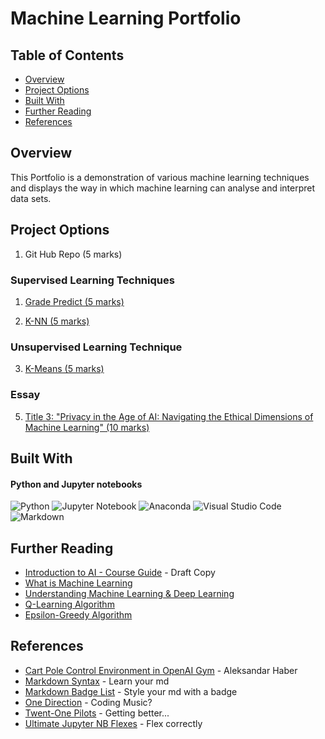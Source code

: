 # Machine Learning Portfolio

## Table of Contents

- [Overview](#overview)
- [Project Options](#project-options)
- [Built With](#built-with)
- [Further Reading](#further-reading)
- [References](#references)

## Overview

This Portfolio is a demonstration of various machine learning techniques and displays the way in which machine learning can analyse and interpret data sets. 

## Project Options

1. Git Hub Repo (5 marks)

### Supervised Learning Techniques
1. [Grade Predict (5 marks)](Grade%20Predict%20Linear%20Regression/GP.ipynb)

    
3. [K-NN (5 marks)](KNN/KNN-Predict.ipynb)

### Unsupervised Learning Technique
3. [K-Means (5 marks)](Kmeans-Unsupervised%20Learning/KMeans.ipynb)

### Essay
5. [Title 3: "Privacy in the Age of AI: Navigating the Ethical Dimensions of Machine Learning" (10 marks)](https://docs.google.com/document/d/1FZAtHMZeZJ8r2d51GSk_UCVgDlW_YXPCTm45rXRcc4k/edit?usp=sharing)



## Built With

#### Python and Jupyter notebooks

![Python](https://img.shields.io/badge/python-3670A0?style=for-the-badge&logo=python&logoColor=ffdd54)
![Jupyter Notebook](https://img.shields.io/badge/jupyter-%23FA0F00.svg?style=for-the-badge&logo=jupyter&logoColor=white)
![Anaconda](https://img.shields.io/badge/Anaconda-%2344A833.svg?style=for-the-badge&logo=anaconda&logoColor=white)
![Visual Studio Code](https://img.shields.io/badge/Visual%20Studio%20Code-0078d7.svg?style=for-the-badge&logo=visual-studio-code&logoColor=white)
![Markdown](https://img.shields.io/badge/markdown-%23000000.svg?style=for-the-badge&logo=markdown&logoColor=white)


## Further Reading

- [Introduction to AI - Course Guide](https://cgsacteduau.sharepoint.com/:w:/s/cgssharedfolders/EUlW1KFBKzJGskD936SUUCMBLgqp_OeB3nzkrVs3cELybA?e=lFQruw) - Draft Copy
- [What is Machine Learning](https://www.mathworks.com/discovery/machine-learning.html)
- [Understanding Machine Learning & Deep Learning](https://dltlabs.medium.com/understanding-machine-learning-deep-learning-f5aa95264d61)
- [Q-Learning Algorithm](https://aleksandarhaber.com/q-learning-in-python-with-tests-in-cart-pole-openai-gym-environment-reinforcement-learning-tutorial/)
- [Epsilon-Greedy Algorithm](https://www.geeksforgeeks.org/epsilon-greedy-algorithm-in-reinforcement-learning/)


## References

- [Cart Pole Control Environment in OpenAI Gym](https://aleksandarhaber.com/cart-pole-control-environment-in-openai-gym-gymnasium-introduction-to-openai-gym/) - Aleksandar Haber
- [Markdown Syntax](https://wilsonmar.github.io/markdown-text-for-github-from-html/) - Learn your md
- [Markdown Badge List](https://github.com/Ileriayo/markdown-badges) - Style your md with a badge
- [One Direction](https://www.youtube.com/watch?v=AsmHz9JCU4M) - Coding Music?
- [Twent-One Pilots](https://www.youtube.com/watch?v=pXRviuL6vMY) - Getting better...
- [Ultimate Jupyter NB Flexes](https://noteable.io/blog/jupyter-notebook-shortcuts-boost-productivity/#:~:text=The%20shortcut%20to%20add%20a,cell%2C%20use%20the%20shortcut%20B.) - Flex correctly



